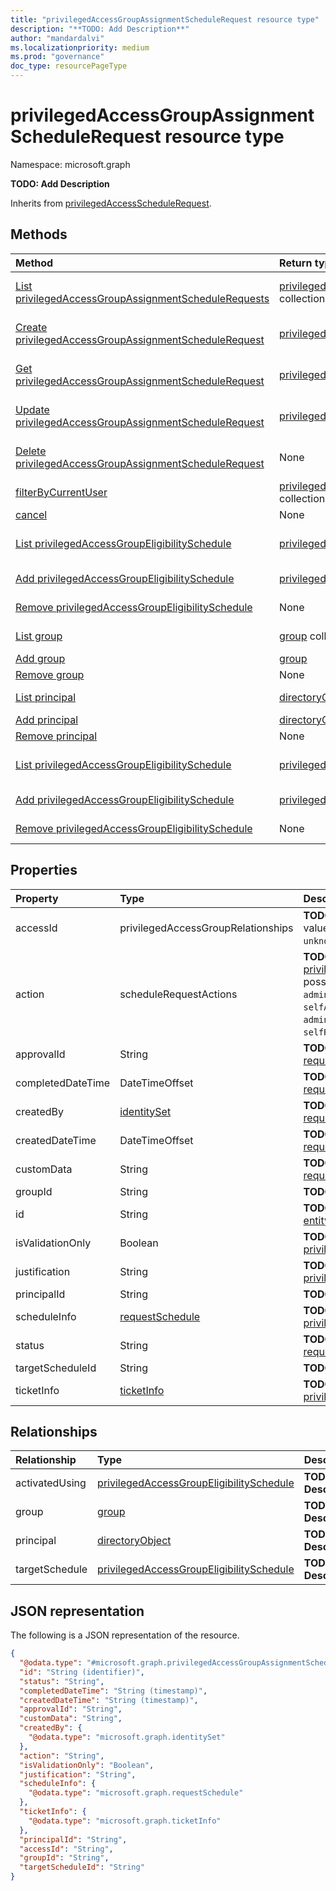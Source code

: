 ```yaml
---
title: "privilegedAccessGroupAssignmentScheduleRequest resource type"
description: "**TODO: Add Description**"
author: "mandardalvi"
ms.localizationpriority: medium
ms.prod: "governance"
doc_type: resourcePageType
---
```


# privilegedAccessGroupAssignmentScheduleRequest resource type

Namespace: microsoft.graph

**TODO: Add Description**


Inherits from [privilegedAccessScheduleRequest](../resources/privilegedaccessschedulerequest.md).

## Methods
|Method|Return type|Description|
|:---|:---|:---|
|[List privilegedAccessGroupAssignmentScheduleRequests](../api/privilegedaccessgroup-list-assignmentschedulerequests.md)|[privilegedAccessGroupAssignmentScheduleRequest](../resources/privilegedaccessgroupassignmentschedulerequest.md) collection|Get a list of the [privilegedAccessGroupAssignmentScheduleRequest](../resources/privilegedaccessgroupassignmentschedulerequest.md) objects and their properties.|
|[Create privilegedAccessGroupAssignmentScheduleRequest](../api/privilegedaccessgroup-post-assignmentschedulerequests.md)|[privilegedAccessGroupAssignmentScheduleRequest](../resources/privilegedaccessgroupassignmentschedulerequest.md)|Create a new [privilegedAccessGroupAssignmentScheduleRequest](../resources/privilegedaccessgroupassignmentschedulerequest.md) object.|
|[Get privilegedAccessGroupAssignmentScheduleRequest](../api/privilegedaccessgroupassignmentschedulerequest-get.md)|[privilegedAccessGroupAssignmentScheduleRequest](../resources/privilegedaccessgroupassignmentschedulerequest.md)|Read the properties and relationships of a [privilegedAccessGroupAssignmentScheduleRequest](../resources/privilegedaccessgroupassignmentschedulerequest.md) object.|
|[Update privilegedAccessGroupAssignmentScheduleRequest](../api/privilegedaccessgroupassignmentschedulerequest-update.md)|[privilegedAccessGroupAssignmentScheduleRequest](../resources/privilegedaccessgroupassignmentschedulerequest.md)|Update the properties of a [privilegedAccessGroupAssignmentScheduleRequest](../resources/privilegedaccessgroupassignmentschedulerequest.md) object.|
|[Delete privilegedAccessGroupAssignmentScheduleRequest](../api/privilegedaccessgroup-delete-assignmentschedulerequests.md)|None|Delete a [privilegedAccessGroupAssignmentScheduleRequest](../resources/privilegedaccessgroupassignmentschedulerequest.md) object.|
|[filterByCurrentUser](../api/privilegedaccessgroupassignmentschedulerequest-filterbycurrentuser.md)|[privilegedAccessGroupAssignmentScheduleRequest](../resources/privilegedaccessgroupassignmentschedulerequest.md) collection|**TODO: Add Description**|
|[cancel](../api/privilegedaccessgroupassignmentschedulerequest-cancel.md)|None|**TODO: Add Description**|
|[List privilegedAccessGroupEligibilitySchedule](../api/privilegedaccessgroupeligibilityschedulerequest-list-targetschedule.md)|[privilegedAccessGroupEligibilitySchedule](../resources/privilegedaccessgroupeligibilityschedule.md) collection|Get the privilegedAccessGroupEligibilitySchedule resources from the activatedUsing navigation property.|
|[Add privilegedAccessGroupEligibilitySchedule](../api/privilegedaccessgroupassignmentschedulerequest-post-activatedusing.md)|[privilegedAccessGroupEligibilitySchedule](../resources/privilegedaccessgroupeligibilityschedule.md)|Add activatedUsing by posting to the activatedUsing collection.|
|[Remove privilegedAccessGroupEligibilitySchedule](../api/privilegedaccessgroupassignmentschedulerequest-delete-activatedusing.md)|None|Remove a [privilegedAccessGroupEligibilitySchedule](../resources/privilegedaccessgroupeligibilityschedule.md) object.|
|[List group](../api/user-list-joinedgroups.md)|[group](../resources/group.md) collection|Get the group resources from the group navigation property.|
|[Add group](../api/privilegedaccessgroupassignmentschedulerequest-post-group.md)|[group](../resources/group.md)|Add group by posting to the group collection.|
|[Remove group](../api/privilegedaccessgroupassignmentschedulerequest-delete-group.md)|None|Remove a [group](../resources/group.md) object.|
|[List principal](../api/user-list-createdobjects.md)|[directoryObject](../resources/directoryobject.md) collection|Get the directoryObject resources from the principal navigation property.|
|[Add principal](../api/privilegedaccessgroupassignmentschedulerequest-post-principal.md)|[directoryObject](../resources/directoryobject.md)|Add principal by posting to the principal collection.|
|[Remove principal](../api/privilegedaccessgroupassignmentschedulerequest-delete-principal.md)|None|Remove a [directoryObject](../resources/directoryobject.md) object.|
|[List privilegedAccessGroupEligibilitySchedule](../api/privilegedaccessgroupeligibilityschedulerequest-list-targetschedule.md)|[privilegedAccessGroupEligibilitySchedule](../resources/privilegedaccessgroupeligibilityschedule.md) collection|Get the privilegedAccessGroupEligibilitySchedule resources from the targetSchedule navigation property.|
|[Add privilegedAccessGroupEligibilitySchedule](../api/privilegedaccessgroupassignmentschedulerequest-post-targetschedule.md)|[privilegedAccessGroupEligibilitySchedule](../resources/privilegedaccessgroupeligibilityschedule.md)|Add targetSchedule by posting to the targetSchedule collection.|
|[Remove privilegedAccessGroupEligibilitySchedule](../api/privilegedaccessgroupassignmentschedulerequest-delete-targetschedule.md)|None|Remove a [privilegedAccessGroupEligibilitySchedule](../resources/privilegedaccessgroupeligibilityschedule.md) object.|

## Properties
|Property|Type|Description|
|:---|:---|:---|
|accessId|privilegedAccessGroupRelationships|**TODO: Add Description**.The possible values are: `owner`, `member`, `unknownFutureValue`.|
|action|scheduleRequestActions|**TODO: Add Description** Inherited from [privilegedAccessScheduleRequest](../resources/privilegedaccessschedulerequest.md).The possible values are: `adminAssign`, `adminUpdate`, `adminRemove`, `selfActivate`, `selfDeactivate`, `adminExtend`, `adminRenew`, `selfExtend`, `selfRenew`, `unknownFutureValue`.|
|approvalId|String|**TODO: Add Description** Inherited from [request](../resources/request.md).|
|completedDateTime|DateTimeOffset|**TODO: Add Description** Inherited from [request](../resources/request.md).|
|createdBy|[identitySet](../resources/intune-identityset.md)|**TODO: Add Description** Inherited from [request](../resources/request.md).|
|createdDateTime|DateTimeOffset|**TODO: Add Description** Inherited from [request](../resources/request.md).|
|customData|String|**TODO: Add Description** Inherited from [request](../resources/request.md).|
|groupId|String|**TODO: Add Description**|
|id|String|**TODO: Add Description** Inherited from [entity](../resources/entity.md).|
|isValidationOnly|Boolean|**TODO: Add Description** Inherited from [privilegedAccessScheduleRequest](../resources/privilegedaccessschedulerequest.md).|
|justification|String|**TODO: Add Description** Inherited from [privilegedAccessScheduleRequest](../resources/privilegedaccessschedulerequest.md).|
|principalId|String|**TODO: Add Description**|
|scheduleInfo|[requestSchedule](../resources/requestschedule.md)|**TODO: Add Description** Inherited from [privilegedAccessScheduleRequest](../resources/privilegedaccessschedulerequest.md).|
|status|String|**TODO: Add Description** Inherited from [request](../resources/request.md).|
|targetScheduleId|String|**TODO: Add Description**|
|ticketInfo|[ticketInfo](../resources/ticketinfo.md)|**TODO: Add Description** Inherited from [privilegedAccessScheduleRequest](../resources/privilegedaccessschedulerequest.md).|

## Relationships
|Relationship|Type|Description|
|:---|:---|:---|
|activatedUsing|[privilegedAccessGroupEligibilitySchedule](../resources/privilegedaccessgroupeligibilityschedule.md)|**TODO: Add Description**|
|group|[group](../resources/group.md)|**TODO: Add Description**|
|principal|[directoryObject](../resources/directoryobject.md)|**TODO: Add Description**|
|targetSchedule|[privilegedAccessGroupEligibilitySchedule](../resources/privilegedaccessgroupeligibilityschedule.md)|**TODO: Add Description**|

## JSON representation
The following is a JSON representation of the resource.
<!-- {
  "blockType": "resource",
  "keyProperty": "id",
  "@odata.type": "microsoft.graph.privilegedAccessGroupAssignmentScheduleRequest",
  "baseType": "microsoft.graph.privilegedAccessScheduleRequest",
  "openType": false
}
-->
``` json
{
  "@odata.type": "#microsoft.graph.privilegedAccessGroupAssignmentScheduleRequest",
  "id": "String (identifier)",
  "status": "String",
  "completedDateTime": "String (timestamp)",
  "createdDateTime": "String (timestamp)",
  "approvalId": "String",
  "customData": "String",
  "createdBy": {
    "@odata.type": "microsoft.graph.identitySet"
  },
  "action": "String",
  "isValidationOnly": "Boolean",
  "justification": "String",
  "scheduleInfo": {
    "@odata.type": "microsoft.graph.requestSchedule"
  },
  "ticketInfo": {
    "@odata.type": "microsoft.graph.ticketInfo"
  },
  "principalId": "String",
  "accessId": "String",
  "groupId": "String",
  "targetScheduleId": "String"
}
```

